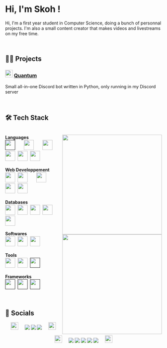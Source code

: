 # Hi, I'm Skoh !
Hi, I'm a first year student in Computer Science, doing a bunch of personnal projects. I'm also a small content creator that makes videos and livestreams on my free time.


<br>


## 👨‍💻 Projects


### <a href="#"><img src="https://cdn.discordapp.com/avatars/1033842126334742659/5235b0f44210455555f1685cac3580b9.png?size=1024" width="24px"/></a>&nbsp;[Quantum](https://github.com/SkohTV/Quantum-bot)&nbsp;<a href="#"><img src="https://skillicons.dev/icons?i=python,mongodb,redis" height="16px"></a>
Small all-in-one Discord bot written in Python, only running in my Discord server


<br>


## 🛠 Tech Stack



<p align=center><div><br>
		<!--<a href="#"><img align=right width=320 src=https://github-readme-stats.vercel.app/api/top-langs/?username=SkohTV&langs_count=10&theme=onedark&layout=compact&hide_border=true&count_private=true></a>-->
		<a href="#"><img align=right width=320 src=https://github-readme-stats.vercel.app/api/top-langs/?username=SkohTV&langs_count=10&theme=onedark&layout=compact&hide_border=true&count_private=true&hide=HTML,Shell,CSS,Makefile,Less,Sass></a>
	<b>Languages</b><br>
	<a href=""><img src="https://skillicons.dev/icons?i=express" height="32px"></a>
	<a href="https://www.python.org"><img src="https://skillicons.dev/icons?i=python" height="16px"></a>&nbsp;
	<a href="https://www.cplusplus.com"><img src="https://skillicons.dev/icons?i=cpp" height="32px"></a>
	<a href="https://www.cprogramming.com"><img src="https://skillicons.dev/icons?i=c" height="16px"></a>&nbsp;
	<a href="https://www.rust-lang.org"><img src="https://skillicons.dev/icons?i=rust" height="32px"></a>&nbsp;&nbsp;&nbsp;&nbsp;
	<a href="https://www.java.com"><img src="https://skillicons.dev/icons?i=java" height="32px"></a>&nbsp;
	<a href="https://learn.microsoft.com/en-us/dotnet/csharp/"><img src="https://skillicons.dev/icons?i=cs" height="32px"></a>&nbsp;
	<a href="https://go.dev"><img src="https://skillicons.dev/icons?i=go" height="32px"></a>
<br><br><b>Web Developpement</b><br>
	<a href="https://developer.mozilla.org/en-US/docs/Web/HTML"><img src="https://skillicons.dev/icons?i=html" height="32px"></a>&nbsp;
	<a href="https://sass-lang.com"><img src="https://skillicons.dev/icons?i=sass" height="32px"></a>
	<a href="https://developer.mozilla.org/en-US/docs/Web/CSS/"><img src="https://skillicons.dev/icons?i=css" height="16px"></a>&nbsp;
	<a href="https://www.typescriptlang.org"><img src="https://skillicons.dev/icons?i=ts" height="32px"></a>
	<a href="https://developer.mozilla.org/en-US/docs/Web/JavaScript/"><img src="https://skillicons.dev/icons?i=js" height="16px"></a>&nbsp;
	<a href="https://www.php.net"><img src="https://skillicons.dev/icons?i=php" height="32px"></a>&nbsp;
	<a href="https://vitejs.dev"><img src="https://skillicons.dev/icons?i=vite" height="32px"></a>
	<a href="https://vitejs.dev"><img src="https://skillicons.dev/icons?i=webpack" height="16px"></a>
<br><br><b>Databases</b><br>
	<a href="https://www.mongodb.com"><img src="https://skillicons.dev/icons?i=mongodb" height="32px"></a>&nbsp;
	<a href="https://www.postgresql.org"><img src="https://skillicons.dev/icons?i=postgresql" height="32px"></a>&nbsp;
	<a href="https://redis.io"><img src="https://skillicons.dev/icons?i=redis" height="32px"></a>&nbsp;
	<a href="https://graphql.org"><img src="https://skillicons.dev/icons?i=graphql" height="32px"></a>&nbsp;
	<a href="https://cloud.google.com"><img src="https://skillicons.dev/icons?i=digitalocean" height="32px"></a>
		<br><a href="#"><img width=320 align=right src="https://github-profile-trophy.vercel.app/?username=skohTV&row=2&column=3&theme=onedark&no-frame=true"></a>
<br><b>Softwares</b><br>
	<a href="https://www.linux.org"><img src="https://skillicons.dev/icons?i=linux" height="32px"></a>&nbsp;
	<a href="https://neovim.io"><img src="https://skillicons.dev/icons?i=neovim" height="32px"></a>&nbsp;
	<a href="https://unity.com"><img src="https://skillicons.dev/icons?i=unreal" height="32px"></a>
<br><br><b>Tools</b><br>
	<a href="https://www.gnu.org/software/bash/"><img src="https://skillicons.dev/icons?i=bash" height="32px"></a>&nbsp;
	<a href="https://docs.microsoft.com/en-us/powershell/"><img src="https://skillicons.dev/icons?i=powershell" height="32px"></a>&nbsp;
	<a href=""><img src="https://skillicons.dev/icons?i=kubernetes" height="32px"></a>
	<a href="https://www.docker.com"><img src="https://skillicons.dev/icons?i=docker" height="16x"></a>
<br><br><b>Frameworks</b><br>
	<a href=""><img src="https://skillicons.dev/icons?i=laravel" height="32px"></a>&nbsp;
	<a href=""><img src="https://skillicons.dev/icons?i=solidjs" height="32px"></a>&nbsp;
	<a href=""><img src="https://skillicons.dev/icons?i=tailwind" height="32px"></a>
<br><div></p><br>





## 🔮 Socials

<p align="center">
	<a href="#"><img src="https://emojipedia-us.s3.amazonaws.com/source/skype/289/laptop_1f4bb.png" width="24px"></a>
	<span>ㅤ</span>
	<a href="https://github.com/SkohTV" target="_blank"><img src="https://img.shields.io/badge/Github-%23000000.svg?logo=Github&logoColor=white" style="vertical-align:center"/></a>
	<a href="https://www.linkedin.com/in/noé-lorret-despret-b5631926b/" target="_blank"><img src="https://img.shields.io/badge/LinkedIn-%230077B5.svg?logo=linkedin&logoColor=white" style="vertical-align:center"/></a>
	<a href="https://www.hackerrank.com/Skoh_" target="_blank"><img src="https://img.shields.io/badge/HackerRank-%232EC866.svg?logo=HackerRank&logoColor=white" style="vertical-align:center"/></a>
	<span>ㅤ</span>
	<a href="#"><img src="https://emojipedia-us.s3.amazonaws.com/source/skype/289/laptop_1f4bb.png" width="24px"></a>
</p>

<p align="center">
	<a href="#"><img src="https://emojipedia-us.s3.amazonaws.com/source/skype/289/movie-camera_1f3a5.png" width="24px"></a>
	<span>ㅤ</span>
	<a href="https://youtube.com/@Skoh"><img src="https://img.shields.io/badge/YouTube-%23FF0000.svg?logo=YouTube&logoColor=white" style="vertical-align:center"/></a>
	<a href="https://discord.gg/G8hrncZ"><img src="https://img.shields.io/badge/Discord-%237289DA.svg?logo=Discord&logoColor=white" style="vertical-align:center"/></a>
	<a href="https://twitter.com/SkohTV"><img src="https://img.shields.io/badge/Twitter-%231DA1F2.svg?logo=Twitter&logoColor=white" style="vertical-align:center"/></a>
	<a href="https://instagram.com/SkohTV"><img src="https://img.shields.io/badge/Instagram-%23E4405F.svg?logo=Instagram&logoColor=white" style="vertical-align:center"/></a>
	<a href="https://tiktok.com/@skohtv"><img src="https://img.shields.io/badge/TikTok-%23000000.svg?logo=TikTok&logoColor=white" style="vertical-align:center"/></a>
	<span>ㅤ</span>
	<a href="#"><img src="https://emojipedia-us.s3.amazonaws.com/source/skype/289/movie-camera_1f3a5.png" width="24px"></a>
</p>



<!-- 



	For links to tech stacks icon : https://skillicons.dev
	For links to tech stacks url : https://rahuldkjain.github.io/gh-profile-readme-generator/
	For pannels : https://gprm.itsvg.in



-->
